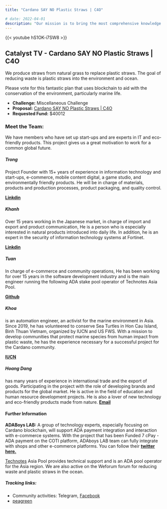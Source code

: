 ```yaml
---
title: "Cardano SAY NO Plastic Straws | C4O"

# date: 2022-04-01
description: "Our mission is to bring the most comprehensive knowledge about Cardano to the community in Vietnam."
---
```


{{<  youtube hS1OK-i7SW8 >}}

## Catalyst TV - Cardano SAY NO Plastic Straws | C4O

We produce straws from natural grass to replace plastic straws. The goal of reducing waste is plastic straws into the environment and ocean.

Please vote for this fantastic plan that uses blockchain to aid with the conservation of the environment, particularly marine life.

- **Challenge:** Miscellaneous Challenge
- **Proposal:** [Cardano SAY NO Plastic Straws | C4O](https://cardano.ideascale.com/c/idea/398112)  
- **Requested Fund:** $40012

### Meet the Team:
We have members who have set up start-ups and are experts in IT and eco-friendly products. This project gives us a great motivation to work for a common global future.

##### **Trong**
Project Founder with 15+ years of experience in information technology and start-ups, e-commerce, mobile content digital, a game studio, and environmentally friendly products. He will be in charge of materials, products and production processes, product packaging, and quality control.  

[**Linkdin**](https://www.linkedin.com/in/trong-nguyen-4092b568/)

##### **Khanh**  
 Over 15 years working in the Japanese market, in charge of import and export and product communication, He is a person who is especially interested in natural products introduced into daily life. In addition, he is an expert in the security of information technology systems at Fortinet.  

[**Linkdin**](https://www.linkedin.com/in/khanh-pham-ngoc-79541371/)

##### **Tuan**
 In charge of e-commerce and community operations, He has been working for over 15 years in the software development industry and is the main engineer running the following ADA stake pool operator of Technotes Asia Pool.

[**Github**](https://github.com/CWThun)

##### **Khoa**
is an automation engineer, an activist for the marine environment in Asia. Since 2019, he has volunteered to conserve Sea Turtles in Hon Cau Island, Binh Thuan Vietnam, organized by IUCN and US FWS. With a mission to develop communities that protect marine species from human impact from plastic waste, he has the experience necessary for a successful project for the Cardano community.

[**IUCN**](https://www.iucn.org/asia/countries/viet-nam/marine-turtle-conservation)

##### **Hoang Dang**
has many years of experience in international trade and the export of goods.
Participating in the project with the role of developing brands and products for the global market.
He is active in the field of education and human resource development projects. He is also a lover of new technology and eco-friendly products made from nature.
[**Email**]( hoangdang2208@hoangdang2208)

#### Further Information
**ADABoys LAB:** A group of technology experts, especially focusing on Cardano blockchain, will support ADA payment integration and interaction with e-commerce systems.
With the project that has been Funded 7 cPay - ADA payment on the COTI platform, ADAboys LAB team can fully integrate with shops and other e-commerce platforms. You can follow their [**twitter here.**](https://mobile.twitter.com/boys_ada)

[Technotes](https://www.technotes.asia) Asia Pool provides technical support and is an ADA pool operator for the Asia region.
We are also active on the Weforum forum for reducing waste and plastic straws in the ocean.

##### Tracking links:

- Community activities: Telegram, [Facebook](https://www.facebook.com/naturalgrassstraws)
- [peagreen](www.peagreen.global)